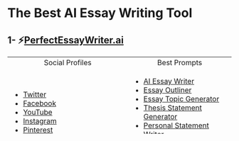 # **The Best AI Essay Writing Tool**

## 1- ⚡[PerfectEssayWriter.ai](https://www.perfectessaywriter.ai/)

<table style="height: 174px;" width="742">

<tbody>

<tr style="height: 13px;">

<td style="width: 401.42px; text-align: center; height: 13px;">Social Profiles</td>

<td style="width: 325.682px; text-align: center; height: 13px;">Best Prompts</td>

</tr>

<tr style="height: 103.162px;">

<td style="width: 401.42px; height: 103.162px;">

*   [Twitter](https://twitter.com/EssayWriterai)
*   [Facebook](https://www.facebook.com/Perfectessaywriterai-108931468769726)
*   [YouTube](https://www.youtube.com/@perfectessaywriterai)
*   [Instagram](https://www.instagram.com/perfectessaywriter.ai/)
*   [Pinterest](https://www.pinterest.com/perfectessaywriter/)
*   [LinkedIn](https://www.linkedin.com/company/perfectessaywriterai/)

</td>

<td style="width: 325.682px; height: 103.162px;">

*   [AI Essay Writer](https://www.perfectessaywriter.ai/ai-essaywriter)
*   [Essay Outliner](https://www.perfectessaywriter.ai/ai-essayoutliner)
*   [Essay Topic Generator](https://www.perfectessaywriter.ai/generate-essay-topic)
*   [Thesis Statement Generator](https://www.perfectessaywriter.ai/generate-thesis-statement)
*   [Personal Statement Writer](https://www.perfectessaywriter.ai/personal-statement-writer)
*   [Grammar & Spell Checker](https://www.perfectessaywriter.ai/grammar-checker)

</td>

</tr>

</tbody>

</table>
